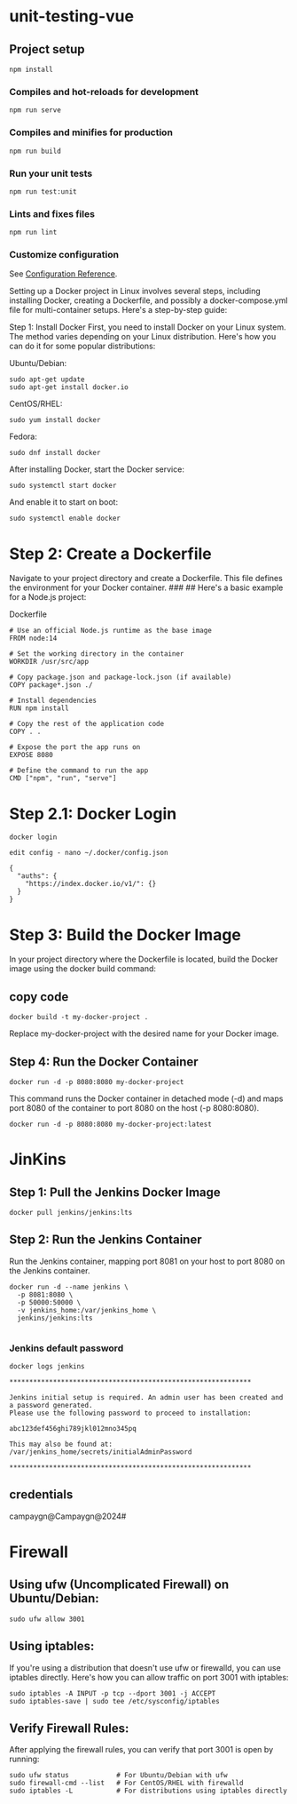 # unit-testing-vue

## Project setup
```
npm install
```

### Compiles and hot-reloads for development
```
npm run serve
```

### Compiles and minifies for production
```
npm run build
```

### Run your unit tests
```
npm run test:unit
```

### Lints and fixes files
```
npm run lint
```

### Customize configuration
See [Configuration Reference](https://cli.vuejs.org/config/).



Setting up a Docker project in Linux involves several steps, including installing Docker, creating a Dockerfile, and possibly a docker-compose.yml file for multi-container setups. Here's a step-by-step guide:

Step 1: Install Docker
First, you need to install Docker on your Linux system. The method varies depending on your Linux distribution. Here's how you can do it for some popular distributions:

Ubuntu/Debian:
```
sudo apt-get update
sudo apt-get install docker.io

```
CentOS/RHEL:
```
sudo yum install docker

```
Fedora:
```
sudo dnf install docker

```

After installing Docker, start the Docker service:

```
sudo systemctl start docker

```
And enable it to start on boot:

```
sudo systemctl enable docker

```

# Step 2: Create a Dockerfile
Navigate to your project directory and create a Dockerfile. This file defines the environment for your Docker container.
     ### ##
Here's a basic example for a Node.js project:

Dockerfile
```
# Use an official Node.js runtime as the base image
FROM node:14

# Set the working directory in the container
WORKDIR /usr/src/app

# Copy package.json and package-lock.json (if available)
COPY package*.json ./

# Install dependencies
RUN npm install

# Copy the rest of the application code
COPY . .

# Expose the port the app runs on
EXPOSE 8080

# Define the command to run the app
CMD ["npm", "run", "serve"]
```
# Step 2.1: Docker Login

```
docker login 

edit config - nano ~/.docker/config.json

{
  "auths": {
    "https://index.docker.io/v1/": {}
  }
}
```

# Step 3: Build the Docker Image
In your project directory where the Dockerfile is located, build the Docker image using the docker build command:

## copy code
```
docker build -t my-docker-project .

```
Replace my-docker-project with the desired name for your Docker image.

## Step 4: Run the Docker Container

```
docker run -d -p 8080:8080 my-docker-project

```
This command runs the Docker container in detached mode (-d) and maps port 8080 of the container to port 8080 on the host (-p 8080:8080).

```
docker run -d -p 8080:8080 my-docker-project:latest

```

# JinKins

## Step 1: Pull the Jenkins Docker Image
```
docker pull jenkins/jenkins:lts

```

## Step 2: Run the Jenkins Container

Run the Jenkins container, mapping port 8081 on your host to port 8080 on the Jenkins container.
```
docker run -d --name jenkins \
  -p 8081:8080 \
  -p 50000:50000 \
  -v jenkins_home:/var/jenkins_home \
  jenkins/jenkins:lts
  
```

### Jenkins default password
```
docker logs jenkins

*************************************************************

Jenkins initial setup is required. An admin user has been created and a password generated.
Please use the following password to proceed to installation:

abc123def456ghi789jkl012mno345pq

This may also be found at: /var/jenkins_home/secrets/initialAdminPassword

*************************************************************
```

## credentials
campaygn@Campaygn@2024#



# Firewall

## Using ufw (Uncomplicated Firewall) on Ubuntu/Debian:
```
sudo ufw allow 3001

```

## Using iptables:
If you're using a distribution that doesn't use ufw or firewalld, you can use iptables directly. Here's how you can allow traffic on port 3001 with iptables:
```
sudo iptables -A INPUT -p tcp --dport 3001 -j ACCEPT
sudo iptables-save | sudo tee /etc/sysconfig/iptables

```


## Verify Firewall Rules:
After applying the firewall rules, you can verify that port 3001 is open by running:

```
sudo ufw status            # For Ubuntu/Debian with ufw
sudo firewall-cmd --list   # For CentOS/RHEL with firewalld
sudo iptables -L           # For distributions using iptables directly

```
